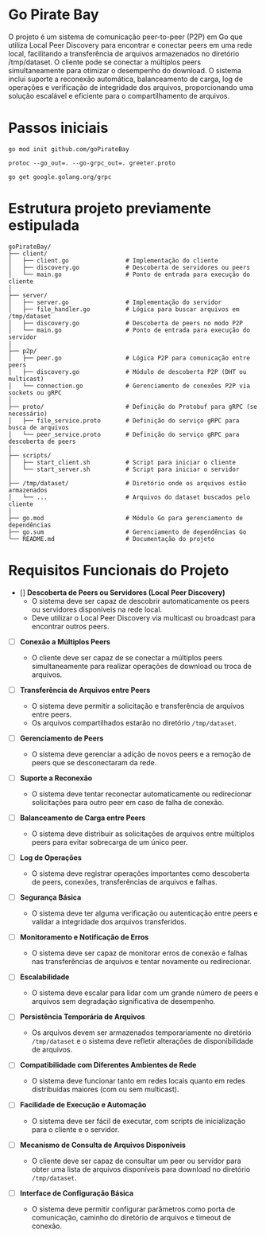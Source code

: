 # Go Pirate Bay

O projeto é um sistema de comunicação peer-to-peer (P2P) em Go que utiliza Local Peer Discovery para encontrar e conectar peers em uma rede local, facilitando a transferência de arquivos armazenados no diretório /tmp/dataset. O cliente pode se conectar a múltiplos peers simultaneamente para otimizar o desempenho do download. O sistema inclui suporte a reconexão automática, balanceamento de carga, log de operações e verificação de integridade dos arquivos, proporcionando uma solução escalável e eficiente para o compartilhamento de arquivos.

# Passos iniciais
```
go mod init github.com/goPirateBay
```

```
protoc --go_out=. --go-grpc_out=. greeter.proto
```

```
go get google.golang.org/grpc
```

# Estrutura projeto previamente estipulada
```
goPirateBay/
├── client/
│   ├── client.go                # Implementação do cliente
│   ├── discovery.go             # Descoberta de servidores ou peers
│   └── main.go                  # Ponto de entrada para execução do cliente
│
├── server/
│   ├── server.go                # Implementação do servidor
│   ├── file_handler.go          # Lógica para buscar arquivos em /tmp/dataset
│   ├── discovery.go             # Descoberta de peers no modo P2P
│   └── main.go                  # Ponto de entrada para execução do servidor
│
├── p2p/
│   ├── peer.go                  # Lógica P2P para comunicação entre peers
│   ├── discovery.go             # Módulo de descoberta P2P (DHT ou multicast)
│   └── connection.go            # Gerenciamento de conexões P2P via sockets ou gRPC
│
├── proto/                       # Definição do Protobuf para gRPC (se necessário)
│   ├── file_service.proto       # Definição do serviço gRPC para busca de arquivos
│   └── peer_service.proto       # Definição do serviço gRPC para descoberta de peers
│
├── scripts/
│   ├── start_client.sh          # Script para iniciar o cliente
│   └── start_server.sh          # Script para iniciar o servidor
│
├── /tmp/dataset/                # Diretório onde os arquivos estão armazenados
│   └── ...                      # Arquivos do dataset buscados pelo cliente
│
├── go.mod                       # Módulo Go para gerenciamento de dependências
├── go.sum                       # Gerenciamento de dependências Go
└── README.md                    # Documentação do projeto
```

# Requisitos Funcionais do Projeto

- [] **Descoberta de Peers ou Servidores (Local Peer Discovery)**
  - O sistema deve ser capaz de descobrir automaticamente os peers ou servidores disponíveis na rede local.
  - Deve utilizar o Local Peer Discovery via multicast ou broadcast para encontrar outros peers.

- [ ] **Conexão a Múltiplos Peers**
  - O cliente deve ser capaz de se conectar a múltiplos peers simultaneamente para realizar operações de download ou troca de arquivos.

- [ ] **Transferência de Arquivos entre Peers**
  - O sistema deve permitir a solicitação e transferência de arquivos entre peers.
  - Os arquivos compartilhados estarão no diretório `/tmp/dataset`.

- [ ] **Gerenciamento de Peers**
  - O sistema deve gerenciar a adição de novos peers e a remoção de peers que se desconectaram da rede.

- [ ] **Suporte a Reconexão**
  - O sistema deve tentar reconectar automaticamente ou redirecionar solicitações para outro peer em caso de falha de conexão.

- [ ] **Balanceamento de Carga entre Peers**
  - O sistema deve distribuir as solicitações de arquivos entre múltiplos peers para evitar sobrecarga de um único peer.

- [ ] **Log de Operações**
  - O sistema deve registrar operações importantes como descoberta de peers, conexões, transferências de arquivos e falhas.

- [ ] **Segurança Básica**
  - O sistema deve ter alguma verificação ou autenticação entre peers e validar a integridade dos arquivos transferidos.

- [ ] **Monitoramento e Notificação de Erros**
  - O sistema deve ser capaz de monitorar erros de conexão e falhas nas transferências de arquivos e tentar novamente ou redirecionar.

- [ ] **Escalabilidade**
  - O sistema deve escalar para lidar com um grande número de peers e arquivos sem degradação significativa de desempenho.

- [ ] **Persistência Temporária de Arquivos**
  - Os arquivos devem ser armazenados temporariamente no diretório `/tmp/dataset` e o sistema deve refletir alterações de disponibilidade de arquivos.

- [ ] **Compatibilidade com Diferentes Ambientes de Rede**
  - O sistema deve funcionar tanto em redes locais quanto em redes distribuídas maiores (com ou sem multicast).

- [ ] **Facilidade de Execução e Automação**
  - O sistema deve ser fácil de executar, com scripts de inicialização para o cliente e o servidor.

- [ ] **Mecanismo de Consulta de Arquivos Disponíveis**
  - O cliente deve ser capaz de consultar um peer ou servidor para obter uma lista de arquivos disponíveis para download no diretório `/tmp/dataset`.

- [ ] **Interface de Configuração Básica**
  - O sistema deve permitir configurar parâmetros como porta de comunicação, caminho do diretório de arquivos e timeout de conexão.
